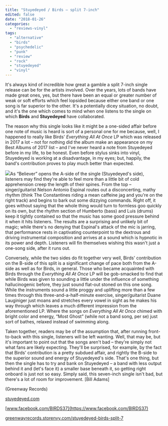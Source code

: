 ```yaml
---
title: "Stuyedeyed / Birds – split 7-inch"
edited: false
date: "2018-01-26"
categories:
  - "reviews-vinyl"
tags:
  - "alternative"
  - "birds"
  - "psychedelic"
  - "punk"
  - "review"
  - "rock"
  - "stuyedeyed"
  - "vinyl"
---
```


It's always kind of incredible how great a gamble a split 7-inch single release can be for the artists involved. Over the years, lots of bands have made great ones, yes, but there have been an equal or greater number of weak or soft efforts which feel lopsided because either one band or one song is far superior to the other. It's a potentially dicey situation, no doubt, and it's the one which comes to mind when one listens to the single on which **Birds** and **Stuyedeyed** have collaborated.

The reason why this single looks like it might be a one-sided affair before one note of music is heard is sort of a personal one for me because, well, I happened to really like Birds' _Everything All At Once_ LP which was released in 2017 a lot – not for nothing did the album make an appearance on my Best Albums of 2017 list – and I've never heard a note from Stuyedeyed before in my life, to be honest. Even before stylus sinks into vinyl, Stuyedeyed is working at a disadvantage, in my eyes; but, happily, the band's contribution proves to play much better than expected.

![](https://hellbound.ca/wp-content/uploads/2018/01/Stuyedeyed-Birds-–-split-7-inch.jpg)As “Believer” opens the A-side of the single (Stuyedeyed's side), listeners may find they're able to feel more than a little bit of cold apprehension creep the length of their spines. From the top – singer/guitarist Nelson Antonio Espinal routes out a disconcerting, mathy rhythm (think The Constantines riding a mean caffeine jag and you're on the right track) and begins to bark out some dizzying commands. Right off, it goes without saying that the whole thing would turn to formless goo quickly on its own, but the rhythm section of Humberto (bass) and Luis (drums) keep it tightly contained so that the music has some good pressure behind it when it hits listeners. The results are a surprising and unlikely bit of magic; while there's no denying that Espinal's attack of the mic is jarring, that performance rests in captivating counterpoint to the dextrous and driving instrumental composition and arrives at a sound which is hypnotic in its power and depth. Listeners will fin themselves wishing this wasn't just a one-song side, after it runs out.

Conversely, while the two sides do fit together very well, Birds' contribution on the B-side of this split is a significant change of pace both from the A-side as well as for Birds, in general. Those who became acquainted with Birds through the _Everything All At Once_ LP will be gob-smacked to find that while Birds was given to sounding a little under the influence of something hallucinogenic before, they just sound flat-out stoned on this one song. While the instruments sound a little proggy and uplifting more than a few times through this three-and-a-half-minute exercise, singer/guitarist Duane Lauginiger just moans and stretches every vowel in sight as he makes his way through which leaves a much different impression from the aforementioned LP. Where the songs on _Everything All At Once_ chimed with bright color and energy, “Most Ghost” (while not a band song, per se) just sort of bathes, relaxed instead of swimming along.

Taken together, readers may be of the assumption that, after running front-to-back with this single, listeners will be left wanting. Well, that may be, but it's important to point out that the songs aren't bad – they're simply not what fans are likely expecting. They'll be surprised, for example, by the fact that Birds' contribution is a pretty subdued affair, and rightly the B-side to the superior sound and energy of Stuyedeyed's side. That's one thing, but then the single has to try and bank on Stuyedeyed – a band with less output behind it and (let's face it) a smaller base beneath it, so getting right onboard is just not so easy. Simply said, this seven-inch single isn't bad, but there's a lot of room for improvement. \[Bill Adams\]

(Greenway Records)

[stuyedeyed.com](https://stuyedeyed.com/)

[www.facebook.com/BIRDS37](https://www.facebook.com/BIRDS37)

[greenwayrecords.storenvy.com/stuyedeyed-birds-split-7](http://greenwayrecords.storenvy.com/collections/1401359-7-vinyl/products/22101125-stuyedeyed-birds-split-7)
